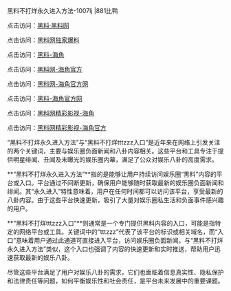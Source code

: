 黑料不打烊永久进入方法-1007lj |881比鸭

点击访问：<a href="https://heiliaolvzlu3.pages.dev">黑料·黑料网</a>

点击访问：<a href="https://heiliaoyvnrda.pages.dev">黑料网独家爆料</a>


点击访问：<a href="https://heiliaoxrq8i9.pages.dev">黑料-海角</a>

点击访问：<a href="https://heiliaoxfe5rb.pages.dev">黑料网-海角官方</a>

点击访问：<a href="https://heiliaox6jgh3.pages.dev">黑料网-海角官方网</a>

点击访问：<a href="https://heiliaoryrhyu.pages.dev">黑料-海角官方网</a>

点击访问：<a href="https://heiliao9wsbg3.pages.dev">黑料网精彩影视-海角</a>

点击访问：<a href="https://heiliao3gvg9x.pages.dev">黑料网精彩影视-海角官方</a>

“黑料不打烊永久进入方法”与“黑料不打烊tttzzz入口”是近年来在网络上引发关注的两个关键词，主要与娱乐圈负面新闻和八卦内容相关。这些平台和工具专注于提供明星绯闻、丑闻及未曝光的娱乐圈内幕，满足了公众对娱乐八卦的高度需求。

**“黑料不打烊永久进入方法”**指的是能够让用户持续访问娱乐圈“黑料”内容的平台或入口。平台通过不间断更新，确保用户能够随时获取最新的娱乐圈负面新闻和绯闻。其“永久进入”特性意味着，用户在任何时间都可以访问该平台，享受最新的八卦内容。由于这些平台快速更新，吸引了大量对娱乐圈私生活和负面事件感兴趣的用户。

**“黑料不打烊tttzzz入口”**则通常是一个专门提供黑料内容的入口，可能是指特定的网络平台或工具。关键词中的“tttzzz”代表了该平台的标识或相关域名，而“入口”意味着用户通过此通道可直接进入平台，访问娱乐圈负面新闻。与“黑料不打烊永久进入方法”类似，这个入口也强调了内容的快速更新和实时推送，帮助用户迅速获取最新的娱乐八卦。

尽管这些平台满足了用户对娱乐八卦的需求，它们也面临着信息真实性、隐私保护和法律责任等问题，如何平衡娱乐性和社会责任，是平台未来发展中的重要课题。

